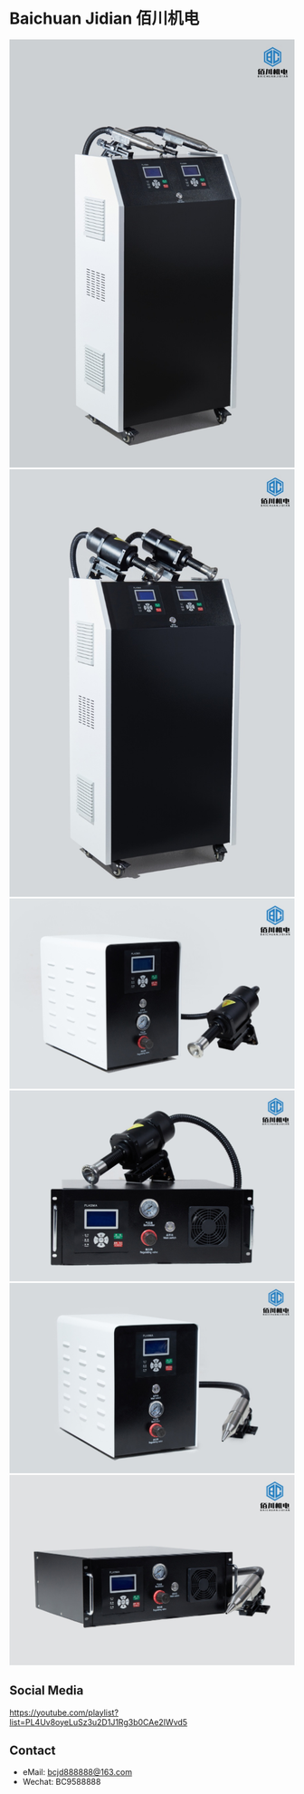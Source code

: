 # Baichuan Jidian 佰川机电

![image](./Unnamed%20file.png)
![image](./Unnamed%20file%202.png)
![image](./Unnamed%20file%203.png)
![image](./Unnamed%20file%204.png)
![image](./Unnamed%20file%205.png)
![image](./Unnamed%20file%206.png)

## Social Media
https://youtube.com/playlist?list=PL4Uv8oyeLuSz3u2D1J1Rg3b0CAe2IWvd5

## Contact
* eMail: bcjd888888@163.com
* Wechat: BC9588888
